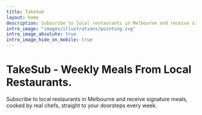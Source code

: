 ```yaml
---
title: TakeSub
layout: home
description: Subscribe to local restaurants in Melbourne and receive signature meals, cooked by real chefs, straight to your doorsteps every week.
intro_image: "images/illustrations/pointing.svg"
intro_image_absolute: true
intro_image_hide_on_mobile: true
---
```


# TakeSub - Weekly Meals From Local Restaurants.

Subscribe to local restaurants in Melbourne and receive signature meals, cooked by real chefs, straight to your doorsteps every week.
